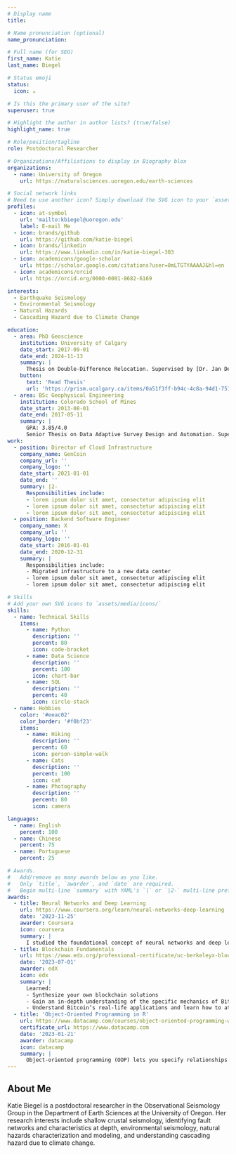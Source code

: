 ```yaml
---
# Display name
title:

# Name pronunciation (optional)
name_pronunciation: 

# Full name (for SEO)
first_name: Katie 
last_name: Biegel

# Status emoji
status:
  icon: ☕️

# Is this the primary user of the site?
superuser: true

# Highlight the author in author lists? (true/false)
highlight_name: true

# Role/position/tagline
role: Postdoctoral Researcher

# Organizations/Affiliations to display in Biography blox
organizations:
  - name: University of Oregon
    url: https://naturalsciences.uoregon.edu/earth-sciences

# Social network links
# Need to use another icon? Simply download the SVG icon to your `assets/media/icons/` folder.
profiles:
  - icon: at-symbol
    url: 'mailto:kbiegel@uoregon.edu'
    label: E-mail Me
  - icon: brands/github
    url: https://github.com/katie-biegel
  - icon: brands/linkedin
    url: https://www.linkedin.com/in/katie-biegel-303
  - icon: academicons/google-scholar
    url: https://scholar.google.com/citations?user=0mLTGTYAAAAJ&hl=en
  - icon: academicons/orcid
    url: https://orcid.org/0000-0001-8682-6169

interests:
  - Earthquake Seismology
  - Environmental Seismology
  - Natural Hazards
  - Cascading Hazard due to Climate Change

education:
  - area: PhD Geoscience
    institution: University of Calgary
    date_start: 2017-09-01
    date_end: 2024-11-13
    summary: |
      Thesis on Double-Difference Relocation. Supervised by [Dr. Jan Dettmer](https://profiles.ucalgary.ca/jan-dettmer).
    button:
      text: 'Read Thesis'
      url: 'https://prism.ucalgary.ca/items/0a51f3ff-b94c-4c8a-94d1-75177d84524a'
  - area: BSc Geophysical Engineering
    institution: Colorado School of Mines
    date_start: 2013-08-01
    date_end: 2017-05-11
    summary: |
      GPA: 3.85/4.0
      Senior Thesis on Data Adaptive Survey Design and Automation. Supervised by Dr. Paul Sava.
work:
  - position: Director of Cloud Infrastructure
    company_name: GenCoin
    company_url: ''
    company_logo: ''
    date_start: 2021-01-01
    date_end: ''
    summary: |2-
      Responsibilities include:
      - lorem ipsum dolor sit amet, consectetur adipiscing elit
      - lorem ipsum dolor sit amet, consectetur adipiscing elit
      - lorem ipsum dolor sit amet, consectetur adipiscing elit
  - position: Backend Software Engineer
    company_name: X
    company_url: ''
    company_logo: ''
    date_start: 2016-01-01
    date_end: 2020-12-31
    summary: |
      Responsibilities include:
      - Migrated infrastructure to a new data center
      - lorem ipsum dolor sit amet, consectetur adipiscing elit
      - lorem ipsum dolor sit amet, consectetur adipiscing elit

# Skills
# Add your own SVG icons to `assets/media/icons/`
skills:
  - name: Technical Skills
    items:
      - name: Python
        description: ''
        percent: 80
        icon: code-bracket
      - name: Data Science
        description: ''
        percent: 100
        icon: chart-bar
      - name: SQL
        description: ''
        percent: 40
        icon: circle-stack
  - name: Hobbies
    color: '#eeac02'
    color_border: '#f0bf23'
    items:
      - name: Hiking
        description: ''
        percent: 60
        icon: person-simple-walk
      - name: Cats
        description: ''
        percent: 100
        icon: cat
      - name: Photography
        description: ''
        percent: 80
        icon: camera

languages:
  - name: English
    percent: 100
  - name: Chinese
    percent: 75
  - name: Portuguese
    percent: 25

# Awards.
#   Add/remove as many awards below as you like.
#   Only `title`, `awarder`, and `date` are required.
#   Begin multi-line `summary` with YAML's `|` or `|2-` multi-line prefix and indent 2 spaces below.
awards:
  - title: Neural Networks and Deep Learning
    url: https://www.coursera.org/learn/neural-networks-deep-learning
    date: '2023-11-25'
    awarder: Coursera
    icon: coursera
    summary: |
      I studied the foundational concept of neural networks and deep learning. By the end, I was familiar with the significant technological trends driving the rise of deep learning; build, train, and apply fully connected deep neural networks; implement efficient (vectorized) neural networks; identify key parameters in a neural network’s architecture; and apply deep learning to your own applications.
  - title: Blockchain Fundamentals
    url: https://www.edx.org/professional-certificate/uc-berkeleyx-blockchain-fundamentals
    date: '2023-07-01'
    awarder: edX
    icon: edx
    summary: |
      Learned:
      - Synthesize your own blockchain solutions
      - Gain an in-depth understanding of the specific mechanics of Bitcoin
      - Understand Bitcoin’s real-life applications and learn how to attack and destroy Bitcoin, Ethereum, smart contracts and Dapps, and alternatives to Bitcoin’s Proof-of-Work consensus algorithm
  - title: 'Object-Oriented Programming in R'
    url: https://www.datacamp.com/courses/object-oriented-programming-with-s3-and-r6-in-r
    certificate_url: https://www.datacamp.com
    date: '2023-01-21'
    awarder: datacamp
    icon: datacamp
    summary: |
      Object-oriented programming (OOP) lets you specify relationships between functions and the objects that they can act on, helping you manage complexity in your code. This is an intermediate level course, providing an introduction to OOP, using the S3 and R6 systems. S3 is a great day-to-day R programming tool that simplifies some of the functions that you write. R6 is especially useful for industry-specific analyses, working with web APIs, and building GUIs.
---
```


## About Me

Katie Biegel is a postdoctoral researcher in the Observational Seismology Group in the Department of Earth Sciences at the University of Oregon. Her research interests include shallow crustal seismology, identifying fault networks and characteristics at depth, environmental seismology, natural hazards characterization and modeling, and understanding cascading hazard due to climate change.
